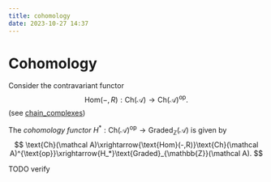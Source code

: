 ```yaml
---
title: cohomology
date: 2023-10-27 14:37
---
```

# Cohomology
Consider the contravariant functor
$$
\text{Hom}(-,R):\text{Ch}(\mathcal A)\to\text{Ch}(\mathcal A)^{\text{op}}.
$$
(see [chain_complexes](chain_complexes.md))

The *cohomology functor* $H^*:\text{Ch}(\mathcal A)^\text{op}\to\text{Graded}_{\mathbb{Z}}(\mathcal A)$ is given by 
$$
\text{Ch}(\mathcal A)\xrightarrow{\text{Hom}(-,R)}\text{Ch}(\mathcal A)^{\text{op}}\xrightarrow{H_*}\text{Graded}_{\mathbb{Z}}(\mathcal A).
$$

TODO verify
